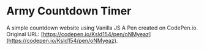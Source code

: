 # Army Countdown Timer
A simple countdown website using Vanilla JS
A Pen created on CodePen.io. Original URL: [https://codepen.io/Ksld154/pen/oNMyeaz](https://codepen.io/Ksld154/pen/oNMyeaz).

